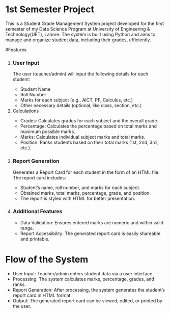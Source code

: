# 1st Semester Project
This is a Student Grade Management System project developed for the first semester of my Data Science Program at University of Engineering &amp; Technology(UET), Lahore. The system is built using Python and aims to manage and organize student data, including their grades, efficiently.

#Features
<ol>
<li><h3>User Input</h3></li>
The user (teacher/admin) will input the following details for each student:
<ul>
<li>Student Name</li>
<li>Roll Number</li>
<li>Marks for each subject (e.g., AICT, PF, Calculus, etc.)</li>
<li>Other necessary details (optional, like class, section, etc.)</li>
</ul>

<li> Calculations </li>
<ul>

<li>Grades: Calculates grades for each subject and the overall grade.</li>
<li>Percentage: Calculates the percentage based on total marks and maximum possible marks.</li>
<li>Marks: Calculates individual subject marks and total marks.</li>
<li>Position: Ranks students based on their total marks (1st, 2nd, 3rd, etc.).</li>
</ul>

<li><h3>Report Generation</h3></li>
Generates a Report Card for each student in the form of an HTML file. The report card includes:
<ul>
<li>Student’s name, roll number, and marks for each subject.</li>
<li>Obtained marks, total marks, percentage, grade, and position.</li>
<li>The report is styled with HTML for better presentation.</li>
</ul>

<li><h3> Additional Features</h3></li>
<ul>
<li>Data Validation: Ensures entered marks are numeric and within valid range.</li>
<li>Report Accessibility: The generated report card is easily shareable and printable.</li>
</ul>
</ol>

# Flow of the System
<ul>
<li>User Input: Teacher/admin enters student data via a user interface.</li>
<li>Processing: The system calculates marks, percentage, grades, and ranks.</li>
<li>Report Generation: After processing, the system generates the student’s report card in HTML format.</li>
<li>Output: The generated report card can be viewed, edited, or printed by the user.</li>
</ul>